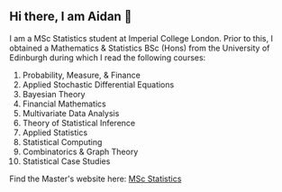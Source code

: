 ## Hi there, I am Aidan 👋

I am a MSc Statistics student at Imperial College London. Prior to this, I obtained a Mathematics & Statistics BSc (Hons) from the University of Edinburgh during which I read the following courses:

1. Probability, Measure, & Finance
2. Applied Stochastic Differential Equations
4. Bayesian Theory
5. Financial Mathematics
6. Multivariate Data Analysis
7. Theory of Statistical Inference
8. Applied Statistics
9. Statistical Computing
10. Combinatorics & Graph Theory
11. Statistical Case Studies

Find the Master's website here: [MSc Statistics](https://www.imperial.ac.uk/study/courses/postgraduate-taught/statistics/)

<!--
**Aidan-Densem/Aidan-Densem** is a ✨ _special_ ✨ repository because its `README.md` (this file) appears on your GitHub profile.

Here are some ideas to get you started:

- 🔭 I’m currently working on ...
- 🌱 I’m currently learning ...
- 👯 I’m looking to collaborate on ...
- 🤔 I’m looking for help with ...
- 💬 Ask me about ...
- 📫 How to reach me: ...
- 😄 Pronouns: ...
- ⚡ Fun fact: ...
-->
